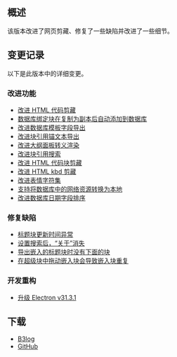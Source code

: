 ## 概述

该版本改进了网页剪藏、修复了一些缺陷并改进了一些细节。

## 变更记录

以下是此版本中的详细变更。

### 改进功能

* [改进 HTML 代码剪藏](https://github.com/siyuan-note/siyuan/issues/11924)
* [数据库绑定块在复制为副本后自动添加到数据库](https://github.com/siyuan-note/siyuan/issues/11959)
* [改进数据库模板字段导出](https://github.com/siyuan-note/siyuan/issues/11988)
* [改进块引用锚文本导出](https://github.com/siyuan-note/siyuan/issues/11995)
* [改进大纲面板转义渲染](https://github.com/siyuan-note/siyuan/issues/12001)
* [改进块引用搜索](https://github.com/siyuan-note/siyuan/issues/12010)
* [改进 HTML 代码块剪藏](https://github.com/siyuan-note/siyuan/issues/12014)
* [改进 HTML kbd 剪藏](https://github.com/siyuan-note/siyuan/issues/12027)
* [改进表情字符集](https://github.com/siyuan-note/siyuan/pull/12051)
* [支持将数据库中的网络资源转换为本地](https://github.com/siyuan-note/siyuan/issues/12096)
* [改进数据库日期字段排序](https://github.com/siyuan-note/siyuan/issues/12127)

### 修复缺陷

* [标题块更新时间异常](https://github.com/siyuan-note/siyuan/issues/11996)
* [设置搜索后，“关于”消失](https://github.com/siyuan-note/siyuan/issues/12013)
* [导出嵌入的标题块时没有下面的块](https://github.com/siyuan-note/siyuan/issues/12075)
* [在超级块中拖动嵌入块会导致嵌入块重复](https://github.com/siyuan-note/siyuan/issues/12077)

### 开发重构

* [升级 Electron v31.3.1](https://github.com/siyuan-note/siyuan/issues/12134)

## 下载

* [B3log](https://b3log.org/siyuan/download.html)
* [GitHub](https://github.com/siyuan-note/siyuan/releases)
